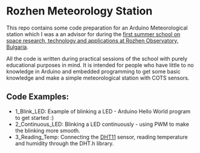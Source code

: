 # Rozhen Meteorology Station

This repo contains some code preparation for an Arduino Meteorological station which I was a an advisor for during the [first summer school on space research, technology and applications at Rozhen Observatory, Bulgaria](https://bulgarianspace.online/space-schoolbg-2021-programme/).

All the code is written during practical sessions of the school with purely educational purposes in mind. It is intended for people who have little to no knowledge in Arduino and embedded programming to get some basic knowledge and make a simple meteorological station with COTS sensors.

## Code Examples:
- 1_Blink_LED: Example of blinking a LED - Arduino Hello World program to get started :)
- 2_Continuous_LED: Blinking a LED continuously - using PWM to make the blinking more smooth.
- 3_Reading_Temp: Connecting the [DHT11](https://learn.adafruit.com/dht) sensor, reading temperature and humidity through the DHT.h library.

